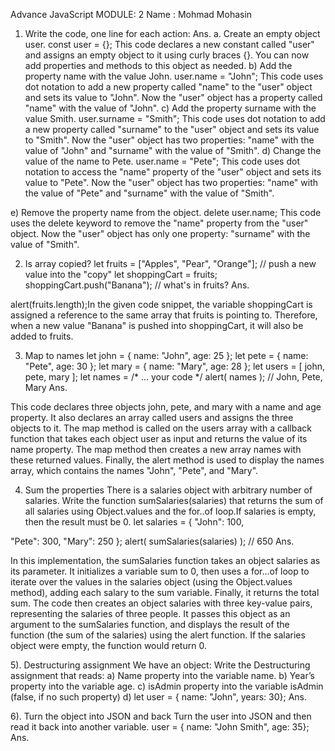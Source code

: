 Advance JavaScript
MODULE: 2
Name : Mohmad Mohasin

1) Write the code, one line for each action:
Ans.
a. Create an empty object user.
const user = {};
This code declares a new constant called "user" and assigns an empty object to it using
curly braces {}. You can now add properties and methods to this object as needed.
b) Add the property name with the value John.
user.name = "John";
This code uses dot notation to add a new property called "name" to the "user" object
and sets its value to "John". Now the "user" object has a property called "name" with
the value of "John".
c) Add the property surname with the value Smith.
user.surname = "Smith";
This code uses dot notation to add a new property called "surname" to the "user"
object and sets its value to "Smith". Now the "user" object has two properties: "name"
with the value of "John" and "surname" with the value of "Smith".
d) Change the value of the name to Pete.
user.name = "Pete";
This code uses dot notation to access the "name" property of the "user" object and sets
its value to "Pete". Now the "user" object has two properties: "name" with the value of
"Pete" and "surname" with the value of "Smith".

e) Remove the property name from the object.
delete user.name;
This code uses the delete keyword to remove the "name" property from the "user" object. Now
the "user" object has only one property: "surname" with the value of "Smith".

2) Is array copied? let fruits = ["Apples", "Pear", "Orange"]; // push a new value into the
"copy" let shoppingCart = fruits; shoppingCart.push("Banana"); // what's in fruits?
Ans.

alert(fruits.length);In the given code snippet, the variable shoppingCart is assigned a
reference to the same array that fruits is pointing to. Therefore, when a new value "Banana"
is pushed into shoppingCart, it will also be added to fruits.
<script>

let fruits = ["Apples", "Pear", "Orange"];
let shoppingCart = fruits;
shoppingCart.push("Banana");
console.log(fruits);
</script>

3) Map to names let john = { name: "John", age: 25 }; let pete = { name: "Pete", age: 30 };
let mary = { name: "Mary", age: 28 }; let users = [ john, pete, mary ]; let names = /* ... your
code */ alert( names ); // John, Pete, Mary
Ans.

<script>
let john = { name: "John", age: 25 };
let pete = { name: "Pete", age: 30 };
let mary = { name: "Mary", age: 28 };
let users = [john, pete, mary];
let names = users.map(function(user) {
return user.name;
});
alert(names); // output: John, Pete, Mary
</script>

This code declares three objects john, pete, and mary with a name and age property. It
also declares an array called users and assigns the three objects to it.
The map method is called on the users array with a callback function that takes each
object user as input and returns the value of its name property. The map method then
creates a new array names with these returned values.
Finally, the alert method is used to display the names array, which contains the names
"John", "Pete", and "Mary".

4) Sum the properties There is a salaries object with arbitrary number of salaries. Write
the function sumSalaries(salaries) that returns the sum of all salaries using Object.values
and the for..of loop.If salaries is empty, then the result must be 0. let salaries = {
"John": 100,

"Pete": 300,
"Mary": 250 }; alert( sumSalaries(salaries) ); // 650
Ans.

In this implementation, the sumSalaries function takes an object salaries as its parameter.
It initializes a variable sum to 0, then uses a for...of loop to iterate over the values in the
salaries object (using the Object.values method), adding each salary to the sum variable.
Finally, it returns the total sum.
The code then creates an object salaries with three key-value pairs, representing the salaries
of three people. It passes this object as an argument to the sumSalaries function, and
displays the result of the function (the sum of the salaries) using the alert function. If the
salaries object were empty, the function would return 0.

<script>
function sumSalaries(salaries) {
let sum = 0;
for (let salary of Object.values(salaries)) {
sum += salary;
}
return sum;
}
let salaries = {
"John": 100,
"Pete": 300,
"Mary": 250
};
alert(sumSalaries(salaries)); // 650

</script>

5). Destructuring assignment We have an object: Write the Destructuring assignment that
reads: a) Name property into the variable name. b) Year’s property into the variable age.
c) isAdmin property into the variable isAdmin (false, if no such property) d) let user = {
name: "John", years: 30};
Ans.

<script>
let user = {
name: "John",
years: 30
};

let { name, years: age, isAdmin = false } = user;

console.log(name); // "John"
console.log(age); // 30
console.log(isAdmin); // false
</script>

6). Turn the object into JSON and back Turn the user into JSON and then read it back
into another variable. user = { name: "John Smith", age: 35};
Ans.

<script>
let user = {
name: "John Smith",
age: 35
};

// Convert the object to JSON format
let userJson = JSON.stringify(user);

// Parse the JSON string back into a new object
let newUser = JSON.parse(userJson);

console.log(user); // { name: "John Smith", age: 35 }
console.log(userJson); // {"name":"John Smith","age":35}
console.log(newUser); // { name: "John Smith", age: 35 }
</script>
